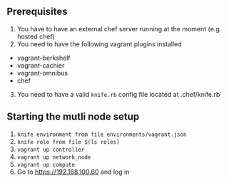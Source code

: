 
## Prerequisites

1. You have to have an external chef server running at the moment (e.g. hosted chef)
2. You need to have the following vagrant plugins installed
 - vagrant-berkshelf
 - vagrant-cachier
 - vagrant-omnibus
 - chef
3. You need to have a valid `knife.rb` config file located at .chef/knife.rb`

## Starting the mutli node setup

1. `knife environment from file environments/vagrant.json`
2. `knife role from file $(ls roles)`
3. `vagrant up controller`
4. `vagrant up network_node`
5. `vagrant up compute`
6. Go to https://192.168.100.60 and log in
